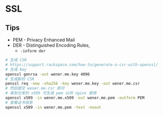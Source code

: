 # SSL

## Tips
* PEM - Privacy Enhanced Mail
* DER - Distinguished Encoding Rules,
  * `-inform der`

```bash
# 生成 CSR
# https://support.rackspace.com/how-to/generate-a-csr-with-openssl/
# 生成 Key
openssl genrsa -out wener.me.key 4096
# 生成新的 CSR
penssl req -new -sha256 -key wener.me.key -out wener.me.csr
# 然后提交 wener.me.csr 即可
# 拿到分发的 x509 可生成 pem 以供 nginx 使用
openssl x509 -in wener.me.x509 -out wener.me.pem -outform PEM
# 查看证书信息
openssl x509 -in wener.me.pem -text -noout
```

